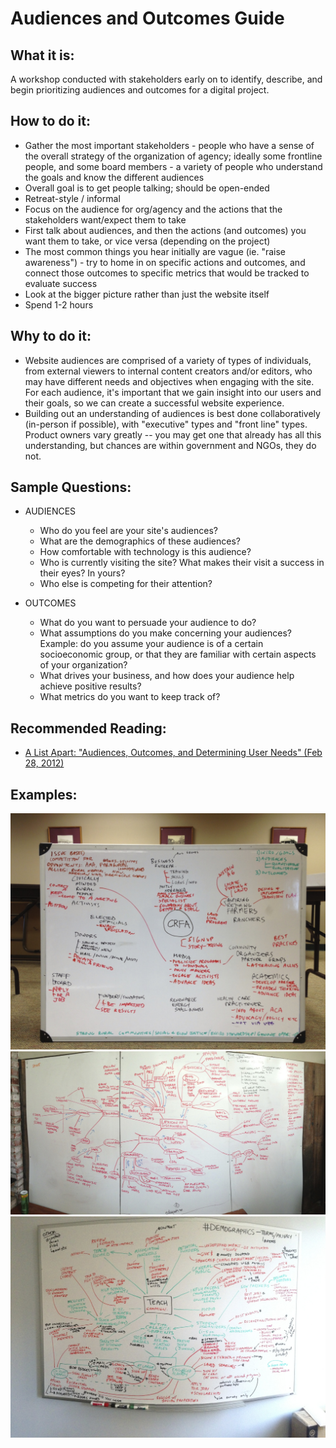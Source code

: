 # Audiences and Outcomes Guide

## What it is:

A workshop conducted with stakeholders early on to identify, describe, and begin prioritizing audiences and outcomes for a digital project.

## How to do it:

*   Gather the most important stakeholders - people who have a sense of the overall strategy of the organization of agency; ideally some frontline people, and some board members - a variety of people who understand the goals and know the different audiences
*   Overall goal is to get people talking; should be open-ended
*   Retreat-style / informal
*   Focus on the audience for org/agency and the actions that the stakeholders want/expect them to take
*   First talk about audiences, and then the actions (and outcomes) you want them to take, or vice versa (depending on the project)
*   The most common things you hear initially are vague (ie. "raise awareness") - try to home in on specific actions and outcomes, and connect those outcomes to specific metrics that would be tracked to evaluate success
*   Look at the bigger picture rather than just the website itself
*   Spend 1-2 hours

## Why to do it:

*   Website audiences are comprised of a variety of types of individuals, from external viewers to internal content creators and/or editors, who may have different needs and objectives when engaging with the site. For each audience, it's important that we gain insight into our users and their goals, so we can create a successful website experience.
*   Building out an understanding of audiences is best done collaboratively (in-person if possible), with "executive" types and "front line" types. Product owners vary greatly -- you may get one that already has all this understanding, but chances are within government and NGOs, they do not.

## Sample Questions:

*   AUDIENCES

    *   Who do you feel are your site's audiences?
    *   What are the demographics of these audiences?
    *   How comfortable with technology is this audience?
    *   Who is currently visiting the site? What makes their visit a success in their eyes? In yours?
    *   Who else is competing for their attention?

*   OUTCOMES
    *   What do you want to persuade your audience to do?
    *   What assumptions do you make concerning your audiences? Example: do you assume your audience is of a certain socioeconomic group, or that they are familiar with certain aspects of your organization?
    *   What drives your business, and how does your audience help achieve positive results?
    *   What metrics do you want to keep track of?

## Recommended Reading:

*   [A List Apart: "Audiences, Outcomes, and Determining User Needs" (Feb 28, 2012)](http://alistapart.com/article/audiences-outcomes-and-determining-user-needs)

## Examples:

![CFRA example](../../assets/CRFA-a%26o.jpg "CFRA Example")
![Lexicon example](../../assets/lexicon-a%26o.jpg "Lexicon Example")
![Teach example](../../assets/teach-a%26o.jpg "Teach Example")
